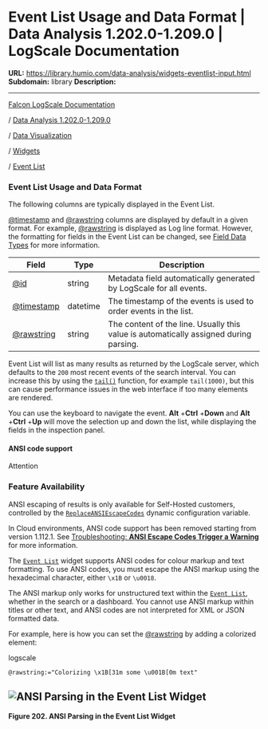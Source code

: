 # Event List Usage and Data Format | Data Analysis 1.202.0-1.209.0 | LogScale Documentation

**URL:** https://library.humio.com/data-analysis/widgets-eventlist-input.html
**Subdomain:** library
**Description:** 

---

[Falcon LogScale Documentation](https://library.humio.com)

/ [Data Analysis 1.202.0-1.209.0](data-analysis-docs.html)

/ [Data Visualization](data-visualization.html)

/ [Widgets](widgets.html)

/ [Event List](widgets-eventlist.html)

### Event List Usage and Data Format

The following columns are typically displayed in the Event List. 

[@timestamp](searching-data-event-fields.html#searching-data-event-fields-metadata-timestamp) and [@rawstring](searching-data-event-fields.html#searching-data-event-fields-metadata-rawstring) columns are displayed by default in a given format. For example, [@rawstring](searching-data-event-fields.html#searching-data-event-fields-metadata-rawstring) is displayed as Log line format. However, the formatting for fields in the Event List can be changed, see [Field Data Types](searching-data-types.html "Field Data Types") for more information. 

Field |  Type |  Description   
---|---|---  
[@id](searching-data-event-fields.html#searching-data-event-fields-metadata-id) |  string |  Metadata field automatically generated by LogScale for all events.   
[@timestamp](searching-data-event-fields.html#searching-data-event-fields-metadata-timestamp) |  datetime |  The timestamp of the events is used to order events in the list.   
[@rawstring](searching-data-event-fields.html#searching-data-event-fields-metadata-rawstring) |  string |  The content of the line. Usually this value is automatically assigned during parsing.   
  
Event List will list as many results as returned by the LogScale server, which defaults to the `200` most recent events of the search interval. You can increase this by using the [`tail()`](functions-tail.html "tail\(\)") function, for example `tail(1000)`, but this can cause performance issues in the web interface if too many elements are rendered. 

You can use the keyboard to navigate the event. **Alt** +**Ctrl** +**Down** and **Alt** +**Ctrl** +**Up** will move the selection up and down the list, while displaying the fields in the inspection panel. 

#### ANSI code support

Attention

### Feature Availability

ANSI escaping of results is only available for Self-Hosted customers, controlled by the [`ReplaceANSIEscapeCodes`](https://library.humio.com/falcon-logscale-self-hosted/configuration-dynamic-config-settingdetails-replace-ansi-escape-codes.html) dynamic configuration variable. 

In Cloud environments, ANSI code support has been removed starting from version 1.112.1. See [Troubleshooting: **ANSI Escape Codes Trigger a Warning**](https://library.humio.com/kb/kb-ansi-escaping.html) for more information. 

The [`Event List`](widgets-eventlist.html "Event List") widget supports ANSI codes for colour markup and text formatting. To use ANSI codes, you must escape the ANSI markup using the hexadecimal character, either `\x1B` or `\u0018`. 

The ANSI markup only works for unstructured text within the [`Event List`](widgets-eventlist.html "Event List"), whether in the search or a dashboard. You cannot use ANSI markup within titles or other text, and ANSI codes are not interpreted for XML or JSON formatted data. 

For example, here is how you can set the [@rawstring](searching-data-event-fields.html#searching-data-event-fields-metadata-rawstring) by adding a colorized element: 

logscale
    
    
    @rawstring:="Colorizing \x1B[31m some \u001B[0m text"

![ANSI Parsing in the Event List Widget](images/ui/eventlist-ansicodes.png)  
---  
  
**Figure 202. ANSI Parsing in the Event List Widget**
